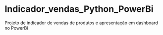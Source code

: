 # Indicador_vendas_Python_PowerBi
Projeto de indicador de vendas de produtos e apresentação em dashboard no PowerBi

